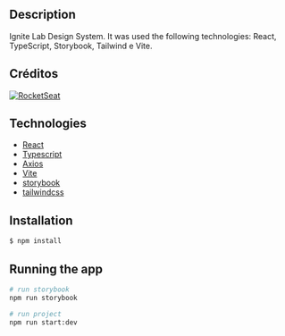 ## Description

Ignite Lab Design System. It was used the following technologies: React, TypeScript, Storybook, Tailwind e Vite.

## Créditos
[![RocketSeat](https://img.shields.io/badge/Rocketseat-633BCC?style=for-the-badge)](https://www.rocketseat.com.br)

## Technologies

* [React](https://reactjs.org/)
* [Typescript](https://www.typescriptlang.org/)
* [Axios](https://github.com/axios/axios)
* [Vite](https://github.com/twbs/bootstrap)
* [storybook](https://storybook.js.org/)
* [tailwindcss](https://tailwindcss.com/)

## Installation

```bash
$ npm install
```

## Running the app

```bash
# run storybook
npm run storybook

# run project
npm run start:dev
```
